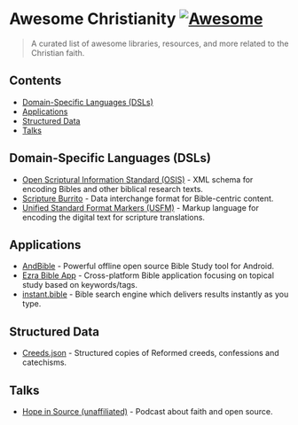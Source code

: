 # Awesome Christianity [![Awesome](https://awesome.re/badge.svg)](https://awesome.re)

> A curated list of awesome libraries, resources, and more related to the Christian faith.

## Contents

- [Domain-Specific Languages (DSLs)](#domain-specific-languages-dsls)
- [Applications](#applications)
- [Structured Data](#structured-data)
- [Talks](#talks)

## Domain-Specific Languages (DSLs)

- [Open Scriptural Information Standard (OSIS)](https://crosswire.org/osis) - XML schema for encoding Bibles and other biblical research texts.
- [Scripture Burrito](https://github.com/bible-technology/scripture-burrito) - Data interchange format for Bible-centric content.
- [Unified Standard Format Markers (USFM)](https://github.com/ubsicap/usfm) - Markup language for encoding the digital text for scripture translations.

## Applications

- [AndBible](https://github.com/AndBible/and-bible) - Powerful offline open source Bible Study tool for Android.
- [Ezra Bible App](https://github.com/ezra-bible-app/ezra-bible-app) - Cross-platform Bible application focusing on topical study based on keywords/tags.
- [instant.bible](https://github.com/knpwrs/instant.bible) - Bible search engine which delivers results instantly as you type.

## Structured Data

- [Creeds.json](https://github.com/NonlinearFruit/Creeds.json) - Structured copies of Reformed creeds, confessions and catechisms.

## Talks

- [Hope in Source (unaffiliated)](https://hopeinsource.com/) - Podcast about faith and open source.
